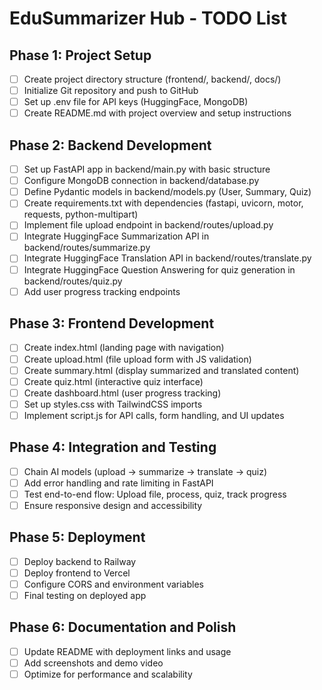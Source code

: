# EduSummarizer Hub - TODO List

## Phase 1: Project Setup
- [ ] Create project directory structure (frontend/, backend/, docs/)
- [ ] Initialize Git repository and push to GitHub
- [ ] Set up .env file for API keys (HuggingFace, MongoDB)
- [ ] Create README.md with project overview and setup instructions

## Phase 2: Backend Development
- [ ] Set up FastAPI app in backend/main.py with basic structure
- [ ] Configure MongoDB connection in backend/database.py
- [ ] Define Pydantic models in backend/models.py (User, Summary, Quiz)
- [ ] Create requirements.txt with dependencies (fastapi, uvicorn, motor, requests, python-multipart)
- [ ] Implement file upload endpoint in backend/routes/upload.py
- [ ] Integrate HuggingFace Summarization API in backend/routes/summarize.py
- [ ] Integrate HuggingFace Translation API in backend/routes/translate.py
- [ ] Integrate HuggingFace Question Answering for quiz generation in backend/routes/quiz.py
- [ ] Add user progress tracking endpoints

## Phase 3: Frontend Development
- [ ] Create index.html (landing page with navigation)
- [ ] Create upload.html (file upload form with JS validation)
- [ ] Create summary.html (display summarized and translated content)
- [ ] Create quiz.html (interactive quiz interface)
- [ ] Create dashboard.html (user progress tracking)
- [ ] Set up styles.css with TailwindCSS imports
- [ ] Implement script.js for API calls, form handling, and UI updates

## Phase 4: Integration and Testing
- [ ] Chain AI models (upload -> summarize -> translate -> quiz)
- [ ] Add error handling and rate limiting in FastAPI
- [ ] Test end-to-end flow: Upload file, process, quiz, track progress
- [ ] Ensure responsive design and accessibility

## Phase 5: Deployment
- [ ] Deploy backend to Railway
- [ ] Deploy frontend to Vercel
- [ ] Configure CORS and environment variables
- [ ] Final testing on deployed app

## Phase 6: Documentation and Polish
- [ ] Update README with deployment links and usage
- [ ] Add screenshots and demo video
- [ ] Optimize for performance and scalability

